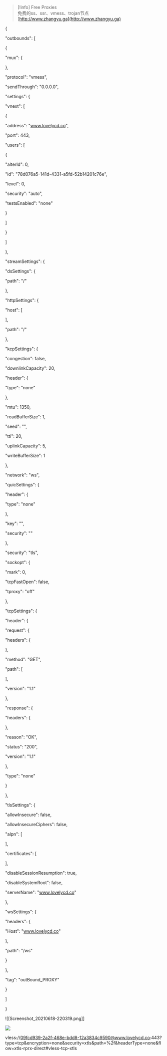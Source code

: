 > [!info] Free Proxies  
> 免费的ss、ssr、vmess、trojan节点  
> [http://www.zhangyu.ga](http://www.zhangyu.ga)  

{

"outbounds": [

{

"mux": {

},

"protocol": "vmess",

"sendThrough": "0.0.0.0",

"settings": {

"vnext": [

{

"address": "www.lovelycd.co",

"port": 443,

"users": [

{

"alterId": 0,

"id": "78d076a5-141d-4331-a5fd-52b14201c76e",

"level": 0,

"security": "auto",

"testsEnabled": "none"

}

]

}

]

},

"streamSettings": {

"dsSettings": {

"path": "/"

},

"httpSettings": {

"host": [

],

"path": "/"

},

"kcpSettings": {

"congestion": false,

"downlinkCapacity": 20,

"header": {

"type": "none"

},

"mtu": 1350,

"readBufferSize": 1,

"seed": "",

"tti": 20,

"uplinkCapacity": 5,

"writeBufferSize": 1

},

"network": "ws",

"quicSettings": {

"header": {

"type": "none"

},

"key": "",

"security": ""

},

"security": "tls",

"sockopt": {

"mark": 0,

"tcpFastOpen": false,

"tproxy": "off"

},

"tcpSettings": {

"header": {

"request": {

"headers": {

},

"method": "GET",

"path": [

],

"version": "1.1"

},

"response": {

"headers": {

},

"reason": "OK",

"status": "200",

"version": "1.1"

},

"type": "none"

}

},

"tlsSettings": {

"allowInsecure": false,

"allowInsecureCiphers": false,

"alpn": [

],

"certificates": [

],

"disableSessionResumption": true,

"disableSystemRoot": false,

"serverName": "www.lovelycd.co"

},

"wsSettings": {

"headers": {

"Host": "www.lovelycd.co"

},

"path": "/ws"

}

},

"tag": "outBound_PROXY"

}

]

}

![[Screenshot_20210618-220319.png]]

  

[![](https://www.notion.so)](https://www.notion.so)

vless://09fcd939-2a2f-468e-bdd8-12a3834c9590@www.lovelycd.co:443?type=tcp&encryption=none&security=xtls&path=%2f&headerType=none&flow=xtls-rprx-direct\#vless-tcp-xtls